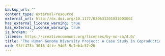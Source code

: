 ```yaml
---
backup_url: ''
content_type: external-resource
external_url: http://dx.doi.org/10.1177/030631201031003002
has_external_licence_warning: true
has_external_license_warning: true
is_broken: ''
license: https://creativecommons.org/licenses/by-nc-sa/4.0/
title: 'The Human Genome Diversity Project: A Case Study in Coproduction'
uid: 93ff473b-3016-4ffe-94d5-5c7eb4c37e20
---
```

